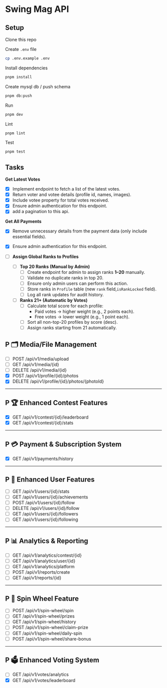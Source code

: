 # Swing Mag API

## Setup

Clone this repo

Create `.env` file

```sh
cp .env.example .env
```

Install dependencies

```sh
pnpm install
```

Create mysql db / push schema

```sh
pnpm db:push
```

Run

```sh
pnpm dev
```

Lint

```sh
pnpm lint
```

Test

```sh
pnpm test
```

## Tasks

**Get Latest Votes**

- [x] Implement endpoint to fetch a list of the latest votes.
- [x] Return voter and votee details (profile id, names, images).
- [x] Include votee property for total votes received.
- [x] Ensure admin authentication for this endpoint.
- [x] add a pagination to this api.

**Get All Payments**

- [x] Remove unnecessary details from the payment data (only include essential fields).
- [x] Ensure admin authentication for this endpoint.

- [ ] **Assign Global Ranks to Profiles**
  - [ ] **Top 20 Ranks (Manual by Admin)**
    - [ ] Create endpoint for admin to assign ranks **1–20** manually.
    - [ ] Validate no duplicate ranks in top 20.
    - [ ] Ensure only admin users can perform this action.
    - [ ] Store ranks in `Profile` table (new `rank` field,`isRankLocked` field).
    - [ ] Log all rank updates for audit history.

  - [ ] **Ranks 21+ (Automatic by Votes)**
    - [ ] Calculate total score for each profile:
      - Paid votes → higher weight (e.g., 2 points each).
      - Free votes → lower weight (e.g., 1 point each).
    - [ ] Sort all non-top-20 profiles by score (desc).
    - [ ] Assign ranks starting from 21 automatically.

## P 🗂️ Media/File Management

- [ ] POST /api/v1/media/upload
- [ ] GET /api/v1/media/{id}
- [ ] DELETE /api/v1/media/{id}
- [x] POST /api/v1/profile/{id}/photos
- [x] DELETE /api/v1/profile/{id}/photos/{photoId}

---

## P 🏆 Enhanced Contest Features

- [x] GET /api/v1/contest/{id}/leaderboard
- [x] GET /api/v1/contest/{id}/stats

---

## P 💳 Payment & Subscription System

- [x] GET /api/v1/payments/history

---

## P 👥 Enhanced User Features

- [ ] GET /api/v1/users/{id}/stats
- [ ] GET /api/v1/users/{id}/achievements
- [ ] POST /api/v1/users/{id}/follow
- [ ] DELETE /api/v1/users/{id}/follow
- [ ] GET /api/v1/users/{id}/followers
- [ ] GET /api/v1/users/{id}/following

---

## P 📊 Analytics & Reporting

- [ ] GET /api/v1/analytics/contest/{id}
- [ ] GET /api/v1/analytics/user/{id}
- [ ] GET /api/v1/analytics/platform
- [ ] POST /api/v1/reports/create
- [ ] GET /api/v1/reports/{id}

---

## P 🎡 Spin Wheel Feature

- [ ] POST /api/v1/spin-wheel/spin
- [ ] GET /api/v1/spin-wheel/prizes
- [ ] GET /api/v1/spin-wheel/history
- [ ] POST /api/v1/spin-wheel/claim-prize
- [ ] GET /api/v1/spin-wheel/daily-spin
- [ ] POST /api/v1/spin-wheel/share-bonus

---

## P 🗳️ Enhanced Voting System

- [ ] GET /api/v1/votes/analytics
- [x] GET /api/v1/votes/leaderboard
